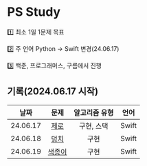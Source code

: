 # PS Study

1️⃣ 최소 1일 1문제 목표

2️⃣ 주 언어 Python -> Swift 변경(24.06.17)

3️⃣ 백준, 프로그래머스, 구름에서 진행

## 기록(2024.06.17 시작)
|날짜|문제|알고리즘 유형|언어|                              
|:---:|:------:|:------:|:----:|
|24.06.17|[제로](https://www.acmicpc.net/problem/10773)|구현, 스택|Swift|
|24.06.18|[덩치](https://www.acmicpc.net/problem/7568)|구현|Swift|
|24.06.19|[색종이](https://www.acmicpc.net/problem/2563)|구현|Swift|
